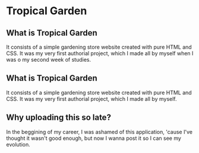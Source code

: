<h1>Tropical Garden </h1>

<h2>What is Tropical Garden</h2>
<p>It consists of a simple gardening store website created with pure HTML and CSS. It was my very first authorial project, which I made all by myself when I was o my second week of studies.</p>

<h2>What is Tropical Garden</h2>
<p>It consists of a simple gardening store website created with pure HTML and CSS. It was my very first authorial project, which I made all by myself.</p>

<h2>Why uploading this so late?</h2>
<p>In the beggining of my career, I was ashamed of this application, 'cause I've thought it wasn't good enough, but now I wanna post it so I can see my evolution.</p>


